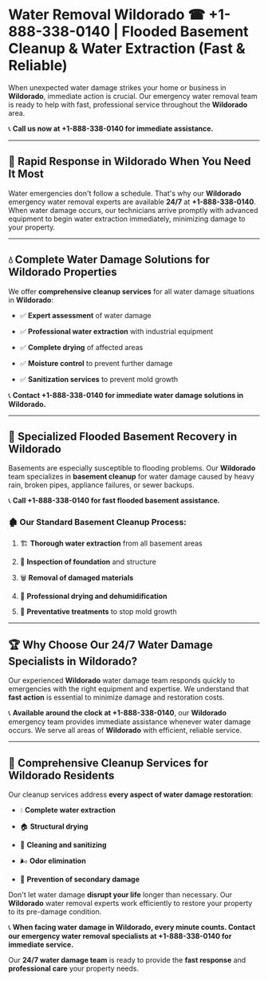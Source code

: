 # Water Removal Wildorado ☎ +1-888-338-0140 | Flooded Basement Cleanup & Water Extraction (Fast & Reliable)

When unexpected water damage strikes your home or business in **Wildorado**, immediate action is crucial. Our emergency water removal team is ready to help with fast, professional service throughout the **Wildorado** area. 

📞 **Call us now at +1-888-338-0140 for immediate assistance.**
---
## 🚀 Rapid Response in Wildorado When You Need It Most
Water emergencies don't follow a schedule. That's why our **Wildorado** emergency water removal experts are available **24/7** at **+1-888-338-0140**. When water damage occurs, our technicians arrive promptly with advanced equipment to begin water extraction immediately, minimizing damage to your property.
---
## 💧 Complete Water Damage Solutions for Wildorado Properties
We offer **comprehensive cleanup services** for all water damage situations in **Wildorado**:
- ✅ **Expert assessment** of water damage  
- ✅ **Professional water extraction** with industrial equipment  
- ✅ **Complete drying** of affected areas  
- ✅ **Moisture control** to prevent further damage  
- ✅ **Sanitization services** to prevent mold growth  
📞 **Contact +1-888-338-0140 for immediate water damage solutions in Wildorado.**
---
## 🌊 Specialized Flooded Basement Recovery in Wildorado
Basements are especially susceptible to flooding problems. Our **Wildorado** team specializes in **basement cleanup** for water damage caused by heavy rain, broken pipes, appliance failures, or sewer backups. 
📞 **Call +1-888-338-0140 for fast flooded basement assistance.**
### 🏚️ Our Standard Basement Cleanup Process:
1. 🏗️ **Thorough water extraction** from all basement areas  
2. 🔎 **Inspection of foundation** and structure  
3. 🗑️ **Removal of damaged materials**  
4. 💨 **Professional drying and dehumidification**  
5. 🚫 **Preventative treatments** to stop mold growth  
---
## 🏆 Why Choose Our 24/7 Water Damage Specialists in Wildorado?
Our experienced **Wildorado** water damage team responds quickly to emergencies with the right equipment and expertise. We understand that **fast action** is essential to minimize damage and restoration costs.
📞 **Available around the clock at +1-888-338-0140**, our **Wildorado** emergency team provides immediate assistance whenever water damage occurs. We serve all areas of **Wildorado** with efficient, reliable service.
---
## 🧹 Comprehensive Cleanup Services for Wildorado Residents
Our cleanup services address **every aspect of water damage restoration**:
- 💧 **Complete water extraction**  
- 🏠 **Structural drying**  
- 🧼 **Cleaning and sanitizing**  
- 🌬️ **Odor elimination**  
- 🚫 **Prevention of secondary damage**  
Don't let water damage **disrupt your life** longer than necessary. Our **Wildorado** water removal experts work efficiently to restore your property to its pre-damage condition.
📞 **When facing water damage in Wildorado, every minute counts. Contact our emergency water removal specialists at +1-888-338-0140 for immediate service.**
Our **24/7 water damage team** is ready to provide the **fast response** and **professional care** your property needs.

